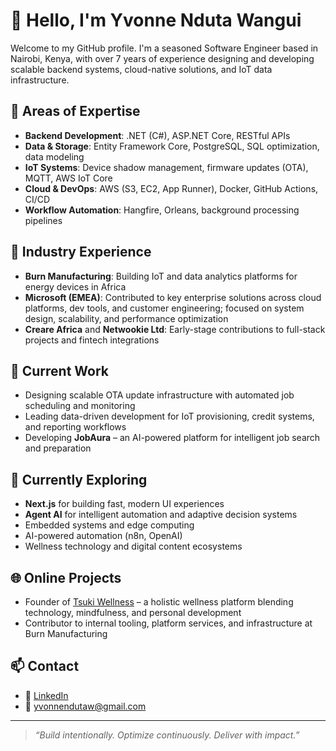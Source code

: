 # 👋 Hello, I'm Yvonne Nduta Wangui

Welcome to my GitHub profile. I'm a seasoned Software Engineer based in Nairobi, Kenya, with over 7 years of experience designing and developing scalable backend systems, cloud-native solutions, and IoT data infrastructure.

## 🔧 Areas of Expertise

- **Backend Development**: .NET (C#), ASP.NET Core, RESTful APIs
- **Data & Storage**: Entity Framework Core, PostgreSQL, SQL optimization, data modeling
- **IoT Systems**: Device shadow management, firmware updates (OTA), MQTT, AWS IoT Core
- **Cloud & DevOps**: AWS (S3, EC2, App Runner), Docker, GitHub Actions, CI/CD
- **Workflow Automation**: Hangfire, Orleans, background processing pipelines

## 🏢 Industry Experience

- **Burn Manufacturing**: Building IoT and data analytics platforms for energy devices in Africa
- **Microsoft (EMEA)**: Contributed to key enterprise solutions across cloud platforms, dev tools, and customer engineering; focused on system design, scalability, and performance optimization
- **Creare Africa** and **Netwookie Ltd**: Early-stage contributions to full-stack projects and fintech integrations

## 🚀 Current Work

- Designing scalable OTA update infrastructure with automated job scheduling and monitoring
- Leading data-driven development for IoT provisioning, credit systems, and reporting workflows
- Developing **JobAura** – an AI-powered platform for intelligent job search and preparation

## 🧠 Currently Exploring

- **Next.js** for building fast, modern UI experiences
- **Agent AI** for intelligent automation and adaptive decision systems
- Embedded systems and edge computing
- AI-powered automation (n8n, OpenAI)
- Wellness technology and digital content ecosystems

## 🌐 Online Projects

- Founder of [Tsuki Wellness](https://tsukiwellness.com) – a holistic wellness platform blending technology, mindfulness, and personal development
- Contributor to internal tooling, platform services, and infrastructure at Burn Manufacturing

## 📫 Contact

- 💼 [LinkedIn](https://linkedin.com/in/yvonnenduta)
- 📧 yvonnendutaw@gmail.com

---

> _“Build intentionally. Optimize continuously. Deliver with impact.”_

